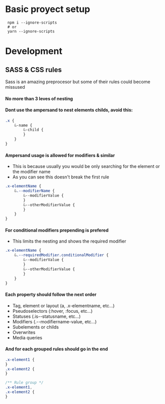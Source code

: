 # Basic proyect setup

```
 npm i --ignore-scripts
 # or
 yarn --ignore-scripts
```

# Development

## SASS & CSS rules

Sass is an amazing preprocesor but some of their rules could become missused

#### No more than 3 leves of nesting

#### Dont use the ampersand to nest elements childs, avoid this:

```scss
.x {
	&-name {
		&-child {
		}
	}
}
```

#### Ampersand usage is allowed for modifiers & similar

-   This is because usually you would be only searching for the element or the modifier name
-   As you can see this doesn't break the first rule

```scss
.x-elementName {
	&.--modifierName {
		&--modifierValue {
		}
		&--otherModifierValue {
		}
	}
}
```

#### For conditional modifiers prepending is prefered

-   This limits the nesting and shows the required modifier

```scss
.x-elementName {
	&.--requiredModifier.conditionalModifier {
		&--modifierValue {
		}
		&--otherModifierValue {
		}
	}
}
```

#### Each property should follow the next order

-   Tag, element or layout (a, .x-elementname, etc...)
-   Pseudoselectors (:hover, :focus, etc...)
-   Statuses (.is--statusname, etc...)
-   Modifiers (.--modifiername-value, etc...)
-   Subelements or childs
-   Overwrites
-   Media queries

#### And for each grouped rules should go in the end

```scss
.x-element1 {
}
.x-element2 {
}

/** Rule group */
.x-element1,
.x-element2 {
}
```
